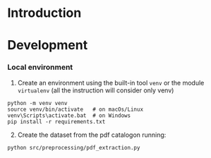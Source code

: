 # Introduction

# Development

### Local environment
1. Create an environment using the built-in tool ```venv``` or the module ```virtualenv``` (all the instruction will consider only venv)
  ```
  python -m venv venv
  source venv/bin/activate   # on macOs/Linux
  venv\Scripts\activate.bat  # on Windows
  pip install -r requirements.txt
  ```
2. Create the dataset from the pdf catalogon running:
  ```
  python src/preprocessing/pdf_extraction.py
  ```
